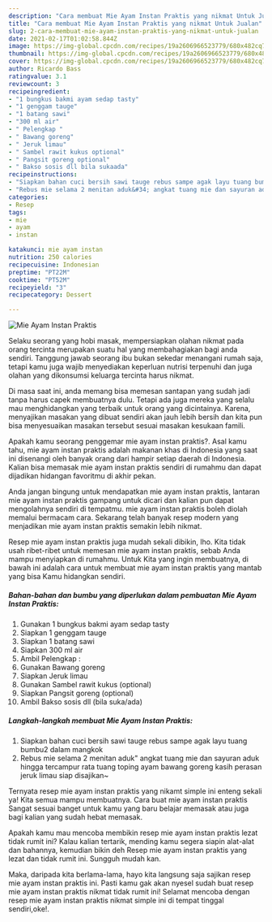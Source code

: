 ```yaml
---
description: "Cara membuat Mie Ayam Instan Praktis yang nikmat Untuk Jualan"
title: "Cara membuat Mie Ayam Instan Praktis yang nikmat Untuk Jualan"
slug: 2-cara-membuat-mie-ayam-instan-praktis-yang-nikmat-untuk-jualan
date: 2021-02-17T01:02:58.844Z
image: https://img-global.cpcdn.com/recipes/19a2606966523779/680x482cq70/mie-ayam-instan-praktis-foto-resep-utama.jpg
thumbnail: https://img-global.cpcdn.com/recipes/19a2606966523779/680x482cq70/mie-ayam-instan-praktis-foto-resep-utama.jpg
cover: https://img-global.cpcdn.com/recipes/19a2606966523779/680x482cq70/mie-ayam-instan-praktis-foto-resep-utama.jpg
author: Ricardo Bass
ratingvalue: 3.1
reviewcount: 3
recipeingredient:
- "1 bungkus bakmi ayam sedap tasty"
- "1 genggam tauge"
- "1 batang sawi"
- "300 ml air"
- " Pelengkap "
- " Bawang goreng"
- " Jeruk limau"
- " Sambel rawit kukus optional"
- " Pangsit goreng optional"
- " Bakso sosis dll bila sukaada"
recipeinstructions:
- "Siapkan bahan cuci bersih sawi tauge rebus sampe agak layu tuang bumbu2 dalam mangkok"
- "Rebus mie selama 2 menitan aduk&#34; angkat tuang mie dan sayuran aduk hingga tercampur rata tuang toping ayam bawang goreng kasih perasan jeruk limau siap disajikan~"
categories:
- Resep
tags:
- mie
- ayam
- instan

katakunci: mie ayam instan 
nutrition: 250 calories
recipecuisine: Indonesian
preptime: "PT22M"
cooktime: "PT52M"
recipeyield: "3"
recipecategory: Dessert

---
```



![Mie Ayam Instan Praktis](https://img-global.cpcdn.com/recipes/19a2606966523779/680x482cq70/mie-ayam-instan-praktis-foto-resep-utama.jpg)

Selaku seorang yang hobi masak, mempersiapkan olahan nikmat pada orang tercinta merupakan suatu hal yang membahagiakan bagi anda sendiri. Tanggung jawab seorang ibu bukan sekedar menangani rumah saja, tetapi kamu juga wajib menyediakan keperluan nutrisi terpenuhi dan juga olahan yang dikonsumsi keluarga tercinta harus nikmat.

Di masa  saat ini, anda memang bisa memesan santapan yang sudah jadi tanpa harus capek membuatnya dulu. Tetapi ada juga mereka yang selalu mau menghidangkan yang terbaik untuk orang yang dicintainya. Karena, menyajikan masakan yang dibuat sendiri akan jauh lebih bersih dan kita pun bisa menyesuaikan masakan tersebut sesuai masakan kesukaan famili. 



Apakah kamu seorang penggemar mie ayam instan praktis?. Asal kamu tahu, mie ayam instan praktis adalah makanan khas di Indonesia yang saat ini disenangi oleh banyak orang dari hampir setiap daerah di Indonesia. Kalian bisa memasak mie ayam instan praktis sendiri di rumahmu dan dapat dijadikan hidangan favoritmu di akhir pekan.

Anda jangan bingung untuk mendapatkan mie ayam instan praktis, lantaran mie ayam instan praktis gampang untuk dicari dan kalian pun dapat mengolahnya sendiri di tempatmu. mie ayam instan praktis boleh diolah memalui bermacam cara. Sekarang telah banyak resep modern yang menjadikan mie ayam instan praktis semakin lebih nikmat.

Resep mie ayam instan praktis juga mudah sekali dibikin, lho. Kita tidak usah ribet-ribet untuk memesan mie ayam instan praktis, sebab Anda mampu menyiapkan di rumahmu. Untuk Kita yang ingin membuatnya, di bawah ini adalah cara untuk membuat mie ayam instan praktis yang mantab yang bisa Kamu hidangkan sendiri.

<!--inarticleads1-->

##### Bahan-bahan dan bumbu yang diperlukan dalam pembuatan Mie Ayam Instan Praktis:

1. Gunakan 1 bungkus bakmi ayam sedap tasty
1. Siapkan 1 genggam tauge
1. Siapkan 1 batang sawi
1. Siapkan 300 ml air
1. Ambil  Pelengkap :
1. Gunakan  Bawang goreng
1. Siapkan  Jeruk limau
1. Gunakan  Sambel rawit kukus (optional)
1. Siapkan  Pangsit goreng (optional)
1. Ambil  Bakso sosis dll (bila suka/ada)




<!--inarticleads2-->

##### Langkah-langkah membuat Mie Ayam Instan Praktis:

1. Siapkan bahan cuci bersih sawi tauge rebus sampe agak layu tuang bumbu2 dalam mangkok
1. Rebus mie selama 2 menitan aduk&#34; angkat tuang mie dan sayuran aduk hingga tercampur rata tuang toping ayam bawang goreng kasih perasan jeruk limau siap disajikan~




Ternyata resep mie ayam instan praktis yang nikamt simple ini enteng sekali ya! Kita semua mampu membuatnya. Cara buat mie ayam instan praktis Sangat sesuai banget untuk kamu yang baru belajar memasak atau juga bagi kalian yang sudah hebat memasak.

Apakah kamu mau mencoba membikin resep mie ayam instan praktis lezat tidak rumit ini? Kalau kalian tertarik, mending kamu segera siapin alat-alat dan bahannya, kemudian bikin deh Resep mie ayam instan praktis yang lezat dan tidak rumit ini. Sungguh mudah kan. 

Maka, daripada kita berlama-lama, hayo kita langsung saja sajikan resep mie ayam instan praktis ini. Pasti kamu gak akan nyesel sudah buat resep mie ayam instan praktis nikmat tidak rumit ini! Selamat mencoba dengan resep mie ayam instan praktis nikmat simple ini di tempat tinggal sendiri,oke!.

